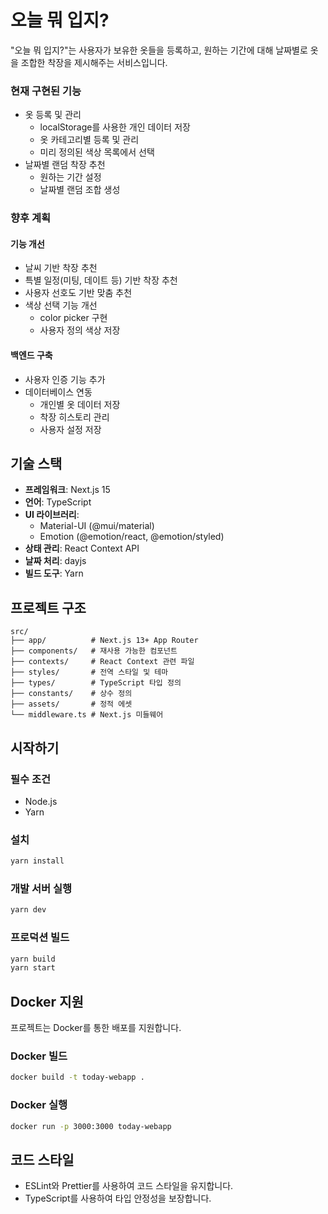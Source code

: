 # 오늘 뭐 입지?

"오늘 뭐 입지?"는 사용자가 보유한 옷들을 등록하고, 원하는 기간에 대해 날짜별로 옷을 조합한 착장을 제시해주는 서비스입니다.

### 현재 구현된 기능

- 옷 등록 및 관리
  - localStorage를 사용한 개인 데이터 저장
  - 옷 카테고리별 등록 및 관리
  - 미리 정의된 색상 목록에서 선택
- 날짜별 랜덤 착장 추천
  - 원하는 기간 설정
  - 날짜별 랜덤 조합 생성

### 향후 계획

#### 기능 개선

- 날씨 기반 착장 추천
- 특별 일정(미팅, 데이트 등) 기반 착장 추천
- 사용자 선호도 기반 맞춤 추천
- 색상 선택 기능 개선
  - color picker 구현
  - 사용자 정의 색상 저장

#### 백엔드 구축

- 사용자 인증 기능 추가
- 데이터베이스 연동
  - 개인별 옷 데이터 저장
  - 착장 히스토리 관리
  - 사용자 설정 저장

## 기술 스택

- **프레임워크**: Next.js 15
- **언어**: TypeScript
- **UI 라이브러리**:
  - Material-UI (@mui/material)
  - Emotion (@emotion/react, @emotion/styled)
- **상태 관리**: React Context API
- **날짜 처리**: dayjs
- **빌드 도구**: Yarn

## 프로젝트 구조

```
src/
├── app/          # Next.js 13+ App Router
├── components/   # 재사용 가능한 컴포넌트
├── contexts/     # React Context 관련 파일
├── styles/       # 전역 스타일 및 테마
├── types/        # TypeScript 타입 정의
├── constants/    # 상수 정의
├── assets/       # 정적 에셋
└── middleware.ts # Next.js 미들웨어
```

## 시작하기

### 필수 조건

- Node.js
- Yarn

### 설치

```bash
yarn install
```

### 개발 서버 실행

```bash
yarn dev
```

### 프로덕션 빌드

```bash
yarn build
yarn start
```

## Docker 지원

프로젝트는 Docker를 통한 배포를 지원합니다.

### Docker 빌드

```bash
docker build -t today-webapp .
```

### Docker 실행

```bash
docker run -p 3000:3000 today-webapp
```

## 코드 스타일

- ESLint와 Prettier를 사용하여 코드 스타일을 유지합니다.
- TypeScript를 사용하여 타입 안정성을 보장합니다.
